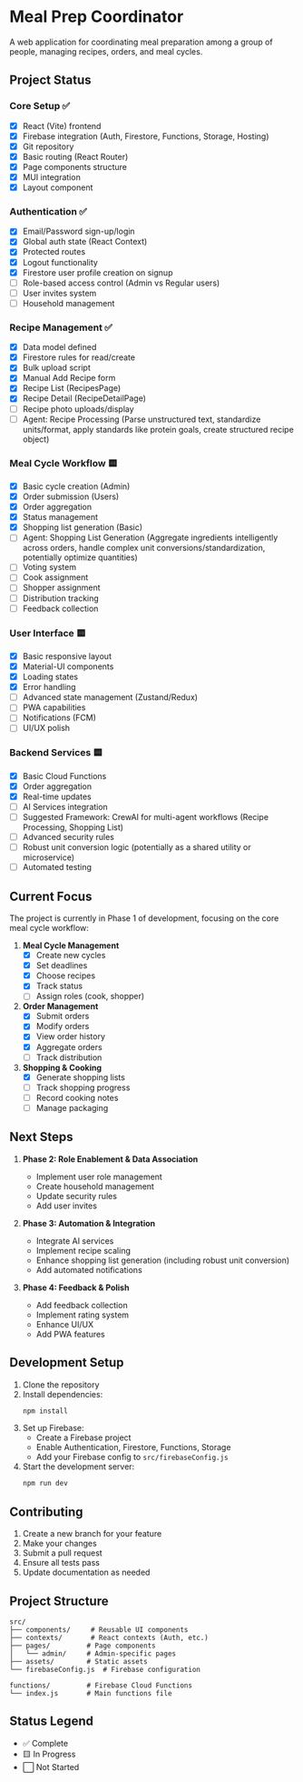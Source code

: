 # Meal Prep Coordinator

A web application for coordinating meal preparation among a group of people, managing recipes, orders, and meal cycles.

## Project Status

### Core Setup ✅
- [x] React (Vite) frontend
- [x] Firebase integration (Auth, Firestore, Functions, Storage, Hosting)
- [x] Git repository
- [x] Basic routing (React Router)
- [x] Page components structure
- [x] MUI integration
- [x] Layout component

### Authentication ✅
- [x] Email/Password sign-up/login
- [x] Global auth state (React Context)
- [x] Protected routes
- [x] Logout functionality
- [x] Firestore user profile creation on signup
- [ ] Role-based access control (Admin vs Regular users)
- [ ] User invites system
- [ ] Household management

### Recipe Management ✅
- [x] Data model defined
- [x] Firestore rules for read/create
- [x] Bulk upload script
- [x] Manual Add Recipe form
- [x] Recipe List (RecipesPage)
- [x] Recipe Detail (RecipeDetailPage)
- [ ] Recipe photo uploads/display
- [ ] Agent: Recipe Processing (Parse unstructured text, standardize units/format, apply standards like protein goals, create structured recipe object)

### Meal Cycle Workflow 🟨
- [x] Basic cycle creation (Admin)
- [x] Order submission (Users)
- [x] Order aggregation
- [x] Status management
- [x] Shopping list generation (Basic)
- [ ] Agent: Shopping List Generation (Aggregate ingredients intelligently across orders, handle complex unit conversions/standardization, potentially optimize quantities)
- [ ] Voting system
- [ ] Cook assignment
- [ ] Shopper assignment
- [ ] Distribution tracking
- [ ] Feedback collection

### User Interface 🟨
- [x] Basic responsive layout
- [x] Material-UI components
- [x] Loading states
- [x] Error handling
- [ ] Advanced state management (Zustand/Redux)
- [ ] PWA capabilities
- [ ] Notifications (FCM)
- [ ] UI/UX polish

### Backend Services 🟨
- [x] Basic Cloud Functions
- [x] Order aggregation
- [x] Real-time updates
- [ ] AI Services integration
- [ ] Suggested Framework: CrewAI for multi-agent workflows (Recipe Processing, Shopping List)
- [ ] Advanced security rules
- [ ] Robust unit conversion logic (potentially as a shared utility or microservice)
- [ ] Automated testing

## Current Focus

The project is currently in Phase 1 of development, focusing on the core meal cycle workflow:

1. **Meal Cycle Management**
   - [x] Create new cycles
   - [x] Set deadlines
   - [x] Choose recipes
   - [x] Track status
   - [ ] Assign roles (cook, shopper)

2. **Order Management**
   - [x] Submit orders
   - [x] Modify orders
   - [x] View order history
   - [x] Aggregate orders
   - [ ] Track distribution

3. **Shopping & Cooking**
   - [x] Generate shopping lists
   - [ ] Track shopping progress
   - [ ] Record cooking notes
   - [ ] Manage packaging

## Next Steps

1. **Phase 2: Role Enablement & Data Association**
   - Implement user role management
   - Create household management
   - Update security rules
   - Add user invites

2. **Phase 3: Automation & Integration**
   - Integrate AI services
   - Implement recipe scaling
   - Enhance shopping list generation (including robust unit conversion)
   - Add automated notifications

3. **Phase 4: Feedback & Polish**
   - Add feedback collection
   - Implement rating system
   - Enhance UI/UX
   - Add PWA features

## Development Setup

1. Clone the repository
2. Install dependencies:
   ```bash
   npm install
   ```
3. Set up Firebase:
   - Create a Firebase project
   - Enable Authentication, Firestore, Functions, Storage
   - Add your Firebase config to `src/firebaseConfig.js`
4. Start the development server:
   ```bash
   npm run dev
   ```

## Contributing

1. Create a new branch for your feature
2. Make your changes
3. Submit a pull request
4. Ensure all tests pass
5. Update documentation as needed

## Project Structure

```
src/
├── components/     # Reusable UI components
├── contexts/       # React contexts (Auth, etc.)
├── pages/         # Page components
│   └── admin/     # Admin-specific pages
├── assets/        # Static assets
└── firebaseConfig.js  # Firebase configuration

functions/         # Firebase Cloud Functions
└── index.js       # Main functions file
```

## Status Legend
- ✅ Complete
- 🟨 In Progress
- ⬜ Not Started
